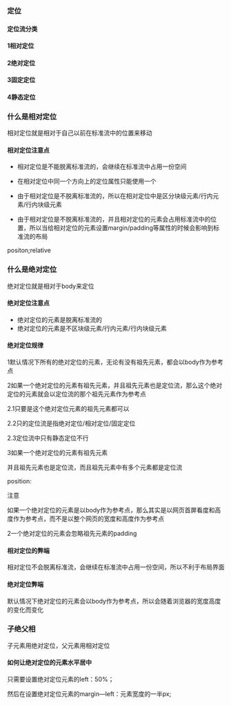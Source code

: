 ### 定位

#### 定位流分类

#### 1相对定位

#### 2绝对定位

#### 3固定定位

#### 4静态定位

### 什么是相对定位

相对定位就是相对于自己以前在标准流中的位置来移动

#### 相对定位注意点

* 相对定位是不能脱离标准流的，会继续在标准流中占用一份空间

* 在相对定位中同一个方向上的定位属性只能使用一个

* 由于相对定位是不脱离标准流的，所以在相对定位中是区分块级元素/行内元素/行内块级元素

* 由于相对定位是不脱离标准流的，并且相对定位的元素会占用标准流中的位置，所以当给相对定位的元素设置margin/padding等属性的时候会影响到标准流的布局

positon;relative

### 什么是绝对定位

绝对定位就是相对于body来定位

#### 绝对定位注意点

* 绝对定位的元素是脱离标准流的
* 绝对定位的元素是不区块级元素/行内元素/行内块级元素

#### 绝对定位规律

1默认情况下所有的绝对定位的元素，无论有没有祖先元素，都会以body作为参考点

2如果一个绝对定位的元素有祖先元素，并且祖先元素也是定位流，那么这个绝对定位的元素就会以定位流的那个祖先元素作为参考点

2.1只要是这个绝对定位元素的祖先元素都可以

2.2只的定位流是指绝对定位/相对定位/固定定位

2.3定位流中只有静态定位不行

3如果一个绝对定位的元素有祖先元素

并且祖先元素也是定位流，而且祖先元素中有多个元素都是定位流

position:

注意

如果一个绝对定位的元素是以body作为参考点，那么其实是以网页首屏看度和高度作为参考点，而不是以整个网页的宽度和高度作为参考点

2一个绝对定位的元素会忽略祖先元素的padding

#### 相对定位的弊端

相对定位不会脱离标准流，会继续在标准流中占用一份空间，所以不利于布局界面

#### 绝对定位弊端

默认情况下绝对定位的元素会以body作为参考点，所以会随着浏览器的宽度高度的变化而变化

### 子绝父相

子元素用绝对定位，父元素用相对定位



#### 如何让绝对定位的元素水平居中

只需要设置绝对定位元素的left：50%；

然后在设置绝对定位元素的margin—left：元素宽度的一半px;





